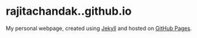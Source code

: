 # rajitachandak..github.io
My personal webpage, created using [Jekyll](https://jekyllrb.com/) and hosted on [GitHub Pages](https://pages.github.com/).
